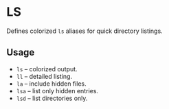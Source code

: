 # LS

Defines colorized `ls` aliases for quick directory listings.

## Usage

- `ls` – colorized output.
- `ll` – detailed listing.
- `la` – include hidden files.
- `lsa` – list only hidden entries.
- `lsd` – list directories only.
